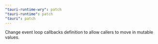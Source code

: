 ```yaml
---
"tauri-runtime-wry": patch
"tauri-runtime": patch
"tauri": patch
---
```


Change event loop callbacks definition to allow callers to move in mutable values.